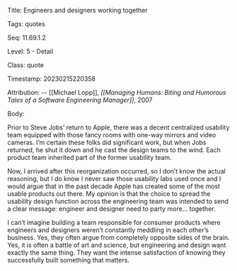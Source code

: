 Title:  Engineers and designers working together

Tags:   quotes

Seq:    11.69.1.2

Level:  5 - Detail

Class:  quote

Timestamp: 20230215220358

Attribution: -- [[Michael Lopp]], *[[Managing Humans: Biting and Humorous Tales of a Software Engineering Manager]]*, 2007

Body:

Prior to Steve Jobs’ return to Apple, there was a decent centralized usability team equipped with those fancy rooms with one-way mirrors and video cameras. I’m certain these folks did significant work, but when Jobs returned, he shut it down and he cast the design teams to the wind. Each product team inherited part of the former usability team.

Now, I arrived after this reorganization occurred, so I don’t know the actual reasoning, but I do know I never saw those usability labs used once and I would argue that in the past decade Apple has created some of the most usable products out there. My opinion is that the choice to spread the usability design function across the engineering team was intended to send a clear message: engineer and designer need to party more… together.

I can’t imagine building a team responsible for consumer products where engineers and designers weren’t constantly meddling in each other’s business. Yes, they often argue from completely opposite sides of the brain. Yes, it is often a battle of art and science, but engineering and design want exactly the same thing. They want the intense satisfaction of knowing they successfully built something that matters.
